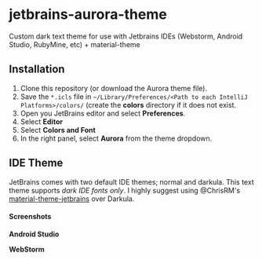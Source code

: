 # jetbrains-aurora-theme
Custom dark text theme for use with Jetbrains IDEs (Webstorm, Android Studio, RubyMine, etc) + material-theme

## Installation

1. Clone this repository (or download the Aurora theme file). 
2. Save the `*.icls` file in `~/Library/Preferences/<Path to each IntelliJ Platforms>/colors/` (create the **colors** directory if it does not exist.
3. Open you JetBrains editor and select **Preferences**.
4. Select **Editor**
5. Select **Colors and Font**
6. In the right panel, select **Aurora** from the theme dropdown.

## IDE Theme

JetBrains comes with two default IDE themes; normal and darkula. This text theme supports _dark IDE fonts only_. I highly suggest using @ChrisRM's [material-theme-jetbrains](https://github.com/ChrisRM/material-theme-jetbrains) over Darkula.

#### Screenshots

**Android Studio**


**WebStorm**
